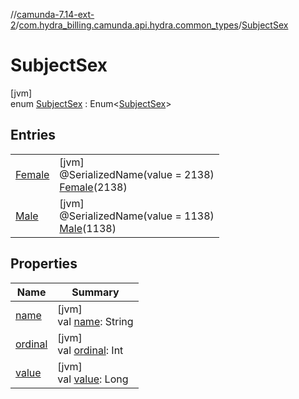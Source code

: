 //[camunda-7.14-ext-2](../../../index.md)/[com.hydra_billing.camunda.api.hydra.common_types](../index.md)/[SubjectSex](index.md)

# SubjectSex

[jvm]\
enum [SubjectSex](index.md) : Enum<[SubjectSex](index.md)>

## Entries

| | |
|---|---|
| [Female](-female/index.md) | [jvm]<br>@SerializedName(value = 2138)<br>[Female](-female/index.md)(2138) |
| [Male](-male/index.md) | [jvm]<br>@SerializedName(value = 1138)<br>[Male](-male/index.md)(1138) |

## Properties

| Name | Summary |
|---|---|
| [name](index.md#-1895644031%2FProperties%2F1949605733) | [jvm]<br>val [name](index.md#-1895644031%2FProperties%2F1949605733): String |
| [ordinal](index.md#867976989%2FProperties%2F1949605733) | [jvm]<br>val [ordinal](index.md#867976989%2FProperties%2F1949605733): Int |
| [value](value.md) | [jvm]<br>val [value](value.md): Long |
